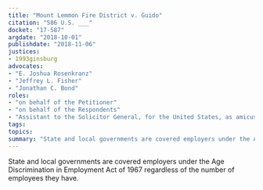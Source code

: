 ```yaml
---
title: "Mount Lemmon Fire District v. Guido"
citation: "586 U.S. ___"
docket: "17-587"
argdate: "2018-10-01"
publishdate: "2018-11-06"
justices:
- 1993ginsburg
advocates:
- "E. Joshua Rosenkranz"
- "Jeffrey L. Fisher"
- "Jonathan C. Bond"
roles:
- "on behalf of the Petitioner"
- "on behalf of the Respondents"
- "Assistant to the Solicitor General, for the United States, as amicus curiae, supporting the Respondents"
tags:
topics:
summary: "State and local governments are covered employers under the Age Discrimination in Employment Act of 1967 regardless of the number of employees they have."
---
```

State and local governments are covered employers under the Age Discrimination in Employment Act of 1967 regardless of the number of employees they have.